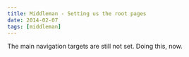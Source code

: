 ```yaml
---
title: Middleman - Setting us the root pages
date: 2014-02-07
tags: [middleman]
---
```


The main navigation targets are still not set. Doing this, now. 

